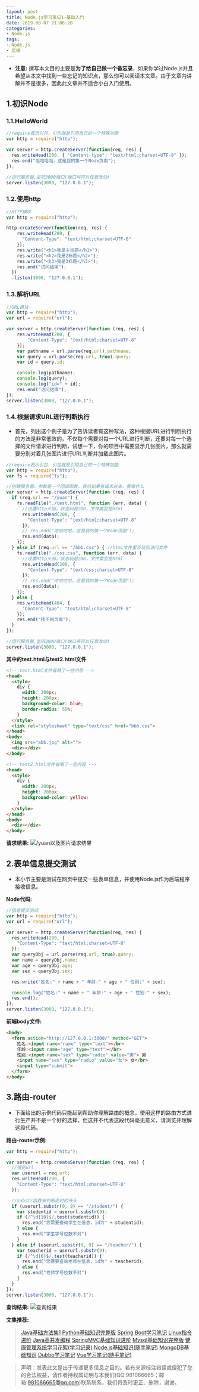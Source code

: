 ```yaml
---
layout: post
title: Node.js学习笔记1-基础入门
date: 2019-08-07 21:06:28
categories:
- Node.js
tags:
- Node.js
- 后端
---
```

- **注意:** 撰写本文目的主要是**为了给自己做一个备忘录**，如果你学过Node.js并且希望从本文中找到一些忘记的知识点，那么你可以阅读本文章。由于文章内讲解并不是很多，因此此文章并不适合小白入门使用。

## 1.初识Node
### 1.1.HelloWorld
``` js
//require表示引包，引包就是引用自己的一个特殊功能
var http = require("http");

var server = http.createServer(function(req, res) {
  res.writeHead(200, { "Content-type": "text/html;charset=UTF-8" });
  res.end("哈哈哈哈，这是我的第一个Node页面");
});

//运行服务器,监听3000端口(端口号可以任意改动)
server.listen(3000, "127.0.0.1");
```

### 1.2.使用http
``` js
//HTTP模块
var http = require("http");

http.createServer(function(req, res) {
    res.writeHead(200, {
      "Content-Type": "text/html;charset=UTF-8"
    });
    res.write("<h1>我是主标题</h1>");
    res.write("<h2>我是2标题</h2>");
    res.write("<h3>我是3标题</h3>");
    res.end("访问结束");
  })
  .listen(3000, "127.0.0.1");
```

### 1.3.解析URL
``` js
//URL模块
var http = require("http");
var url = require("url");

var server = http.createServer(function (req, res) {
    res.writeHead(200, {
        "Content-Type": "text/html;charset=UTF-8"
    });
    var pathname = url.parse(req.url).pathname;
    var query = url.parse(req.url, true).query;
    var id = query.id;

    console.log(pathname);
    console.log(query);
    console.log("id=" + id);
    res.end("访问结束");
});
server.listen(3000, "127.0.0.1");
```

### 1.4.根据请求URL进行判断执行
- 首先，列出这个例子是为了告诉读者有这种写法，这种根据URL进行判断执行的方法是非常低效的，不仅每个需要对每一个URL进行判断，还要对每一个选择的文件请求进行判断，试想一下，你的项目中需要显示几张图片，那么就需要分别对着几张图片进行URL判断并加载此图片。

``` js
//require表示引包，引包就是引用自己的一个特殊功能
var http = require("http");
var fs = require("fs");

//创建服务器，参数是一个回调函数，表示如果有请求进来，要做什么
var server = http.createServer(function (req, res) {
  if (req.url == "/yuan") {
    fs.readFile("./test.html", function (err, data) {
      //设置http头部，状态码是200，文件类型是html
      res.writeHead(200, {
        "Content-Type": "text/html;charset=UTF-8"
      });
      // res.end("哈哈哈哈，这是我的第一个Node页面");
      res.end(data);
    });
  } else if (req.url == "/bbb.css") { //html文件里涉及到访问文件
    fs.readFile("./css.css", function (err, data) {
      //设置http头部，状态码是200，文件类型是html
      res.writeHead(200, {
        "Content-Type": "text/css;charset=UTF-8"
      });
      // res.end("哈哈哈哈，这是我的第一个Node页面");
      res.end(data);
    });
  } else {
    res.writeHead(404, {
      "Content-Type": "text/html;charset=UTF-8"
    });
    res.end("找不到页面");
  }
});

//运行服务器,监听3000端口(端口号可以任意改动)
server.listen(3000, "127.0.0.1");
```
**其中的test.html与test2.html文件**
``` html
<!-- test.html文件省略了一些内容 -->
<head>
  <style>
    div {
      width: 200px;
      height: 200px;
      background-color: blue;
      border-radius: 50%;
    }
  </style>
  <link rel="stylesheet" type="text/css" href="bbb.css">
</head>
<body>
  <img src="abb.jpg" alt="">
  <div></div>
</body>

<!-- test2.html文件省略了一些内容 -->
<head>
  <style>
    div {
      width: 200px;
      height: 200px;
      background-color: yellow;
    }
  </style>
</head>
<body>
  <div></div>
</body>
```
**请求结果:**
![/yuan以及图片请求结果](https://upload-images.jianshu.io/upload_images/13687958-e3777b7ac1e90e50.png?imageMogr2/auto-orient/strip%7CimageView2/2/w/1240)

## 2.表单信息提交测试
- 本小节主要是测试在网页中提交一些表单信息，并使用Node.js作为后端程序接收信息。

**Node代码:**
``` js
//信息提交测试
var http = require("http");
var url = require("url");

var server = http.createServer(function(req, res) {
  res.writeHead(200, {
    "Content-Type": "text/html;charset=UTF-8"
  });
  var queryObj = url.parse(req.url, true).query;
  var name = queryObj.name;
  var age = queryObj.age;
  var sex = queryObj.sex;

  res.write("姓名:" + name + " 年龄:" + age + " 性别:" + sex);

  console.log("姓名:" + name + " 年龄:" + age + " 性别:" + sex);
  res.end();
});
server.listen(3000, "127.0.0.1");
```
**前端body文件:**
``` html
<body>
  <form action="http://127.0.0.1:3000/" method="GET">
    姓名:<input name="name" type="text"></br>
    年龄:<input name="age" type="text"></br>
    性别:<input name="sex" type="radio" value="男"> 男
    <input name="sex" type="radio" value="女"> 女</br>
    <input type="submit">
  </form>
</body>
```

## 3.路由-router
- 下面给出的示例代码只能起到帮助你理解路由的概念，使用这样的路由方式进行生产并不是一个好的选择，但这并不代表这段代码毫无意义，请浏览并理解这段代码。

**路由-router示例:**
``` js
var http = require("http");

var server = http.createServer(function (req, res) {
  //得到url
  var userurl = req.url;
  res.writeHead(200, {
    "Content-Type": "text/html;charset=UTF-8"
  });

  //substr函数来判断此时的开头
  if (userurl.substr(0, 9) == "/student/") {
    var studentid = userurl.substr(9);
    if (/^\d{10}$/.test(studentid)) {
      res.end("您需要查询学生在信息，id为" + studentid);
    } else {
      res.end("学生学号位数不对")
    }
  } else if (userurl.substr(0, 9) == "/teacher/") {
    var teacherid = userurl.substr(9);
    if (/^\d{6}$/.test(teacherid)) {
      res.end("您需要查询老师在信息，id为" + teacherid);
    } else {
      res.end("老师学号位数不对")
    }
  }
});
server.listen(3000, "127.0.0.1");
```

**查询结果:**
![查询结果](https://upload-images.jianshu.io/upload_images/13687958-b294c9a16fab07b0.png?imageMogr2/auto-orient/strip%7CimageView2/2/w/1240)

**文集推荐:**
> [Java基础方法集1](https://www.jianshu.com/nb/35411761)
> [Python基础知识完整版](https://www.jianshu.com/nb/35412583)
> [Spring Boot学习笔记](https://www.jianshu.com/nb/35490047)
> [Linux指令进阶](https://www.jianshu.com/nb/35411158)
> [Java高并发编程](https://www.jianshu.com/nb/35701647)
> [SpringMVC基础知识进阶](https://www.jianshu.com/nb/36348245)
> [Mysql基础知识完整版](https://www.jianshu.com/nb/36768953)
> [健康管理系统学习花絮(学习记录)](https://www.jianshu.com/nb/36626677)
> [Node.js基础知识(随手笔记)](https://www.jianshu.com/nb/36852271)
> [MongoDB基础知识](https://www.jianshu.com/nb/36850994)
> [Dubbo学习笔记](https://www.jianshu.com/nb/36474207)
> [Vue学习笔记(随手笔记)](https://www.jianshu.com/nb/35411638)

> 声明：发表此文是出于传递更多信息之目的。若有来源标注错误或侵犯了您的合法权益，请作者持权属证明与本我们(QQ:981086665；邮箱:981086665@qq.com)联系联系，我们将及时更正、删除，谢谢。
